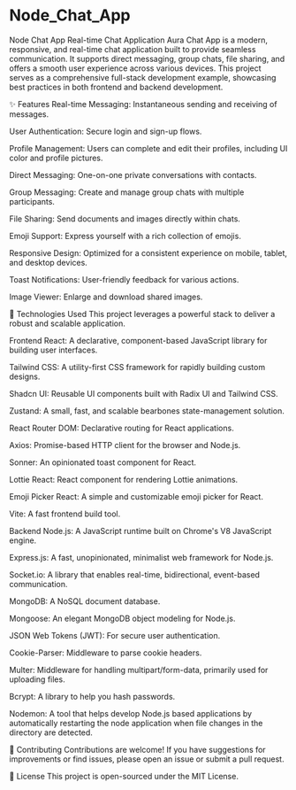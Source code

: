 # Node_Chat_App
Node Chat App
Real-time Chat Application
Aura Chat App is a modern, responsive, and real-time chat application built to provide seamless communication. It supports direct messaging, group chats, file sharing, and offers a smooth user experience across various devices. This project serves as a comprehensive full-stack development example, showcasing best practices in both frontend and backend development.

✨ Features
Real-time Messaging: Instantaneous sending and receiving of messages.

User Authentication: Secure login and sign-up flows.

Profile Management: Users can complete and edit their profiles, including UI color and profile pictures.

Direct Messaging: One-on-one private conversations with contacts.

Group Messaging: Create and manage group chats with multiple participants.

File Sharing: Send documents and images directly within chats.

Emoji Support: Express yourself with a rich collection of emojis.

Responsive Design: Optimized for a consistent experience on mobile, tablet, and desktop devices.

Toast Notifications: User-friendly feedback for various actions.

Image Viewer: Enlarge and download shared images.

🚀 Technologies Used
This project leverages a powerful stack to deliver a robust and scalable application.

Frontend
React: A declarative, component-based JavaScript library for building user interfaces.

Tailwind CSS: A utility-first CSS framework for rapidly building custom designs.

Shadcn UI: Reusable UI components built with Radix UI and Tailwind CSS.

Zustand: A small, fast, and scalable bearbones state-management solution.

React Router DOM: Declarative routing for React applications.

Axios: Promise-based HTTP client for the browser and Node.js.

Sonner: An opinionated toast component for React.

Lottie React: React component for rendering Lottie animations.

Emoji Picker React: A simple and customizable emoji picker for React.

Vite: A fast frontend build tool.

Backend
Node.js: A JavaScript runtime built on Chrome's V8 JavaScript engine.

Express.js: A fast, unopinionated, minimalist web framework for Node.js.

Socket.io: A library that enables real-time, bidirectional, event-based communication.

MongoDB: A NoSQL document database.

Mongoose: An elegant MongoDB object modeling for Node.js.

JSON Web Tokens (JWT): For secure user authentication.

Cookie-Parser: Middleware to parse cookie headers.

Multer: Middleware for handling multipart/form-data, primarily used for uploading files.

Bcrypt: A library to help you hash passwords.

Nodemon: A tool that helps develop Node.js based applications by automatically restarting the node application when file changes in the directory are detected.



🤝 Contributing
Contributions are welcome! If you have suggestions for improvements or find issues, please open an issue or submit a pull request.

📄 License
This project is open-sourced under the MIT License.
